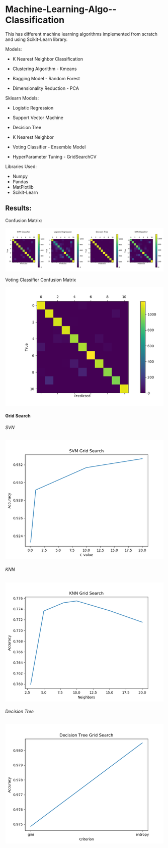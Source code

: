 # Machine-Learning-Algo--Classification


This has different machine learning algorithms implemented from scratch and using Scikit-Learn library.

Models:

- K Nearest Neighbor Classification

- Clustering Algorithm - Kmeans 

- Bagging Model - Random Forest

- Dimensionality Reduction - PCA

Sklearn Models:

- Logistic Regression

- Support Vector Machine

- Decision Tree

- K Nearest Neighbor

- Voting Classifier - Ensemble Model

- HyperParameter Tuning - GridSearchCV

Libraries Used:

- Numpy
- Pandas
- MatPlotlib
- Scikit-Learn

## Results:

Confusion Matrix:

![alt text](https://github.com/aadlakha12/Machine-Learning-Algo--Classification/blob/master/Grid%20Search%20Results/ConfusionMatrix.png?raw=true)

Voting Classifier Confusion Matrix

![alt text](https://github.com/aadlakha12/Machine-Learning-Algo--Classification/blob/master/Grid%20Search%20Results/EnsembleConfusionmatrix.png?raw=true)

#### Grid Search

###### SVN

![alt text](https://github.com/aadlakha12/Machine-Learning-Algo--Classification/blob/master/Grid%20Search%20Results/SVMgridSearch.png?raw=true)


###### KNN

![alt text](https://github.com/aadlakha12/Machine-Learning-Algo--Classification/blob/master/Grid%20Search%20Results/KNNgridSearch.png?raw=true)


###### Decision Tree

![alt text](https://github.com/aadlakha12/Machine-Learning-Algo--Classification/blob/master/Grid%20Search%20Results/DecisionTreegridSearch.png?raw=true)
